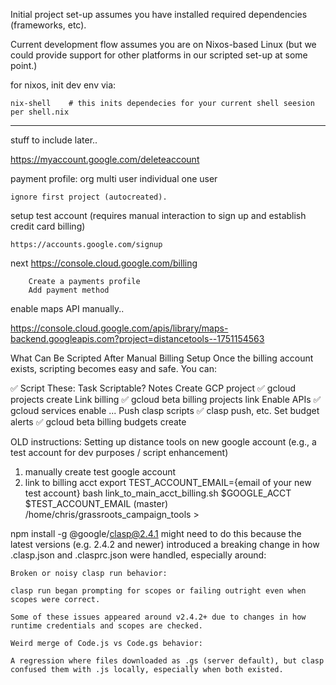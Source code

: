 Initial project set-up assumes you have installed required dependencies (frameworks, etc).

Current development flow assumes you are on Nixos-based Linux (but we could provide support for other
platforms in our scripted set-up at some point.)


for nixos, init dev env via:

    nix-shell    # this inits dependecies for your current shell seesion per shell.nix




*****
stuff to include later..

https://myaccount.google.com/deleteaccount

payment profile:
    org
        multi user
    individual
        one user

    ignore first project (autocreated).

setup test account  (requires manual interaction to sign up and establish credit card billing)

    https://accounts.google.com/signup



next
    https://console.cloud.google.com/billing

        Create a payments profile
        Add payment method

enable maps API manually..

https://console.cloud.google.com/apis/library/maps-backend.googleapis.com?project=distancetools--1751154563


What Can Be Scripted After Manual Billing Setup
Once the billing account exists, scripting becomes easy and safe. You can:

✅ Script These:
Task	Scriptable?	Notes
Create GCP project	✅	gcloud projects create
Link billing	✅	gcloud beta billing projects link
Enable APIs	✅	gcloud services enable ...
Push clasp scripts	✅	clasp push, etc.
Set budget alerts	✅	gcloud beta billing budgets create






OLD instructions:
Setting up distance tools on new google account (e.g., a test account for dev purposes / script enhancement)

1.  manually create test google account
2.  link to billing acct
    export TEST_ACCOUNT_EMAIL={email of your new test account}
    bash link_to_main_acct_billing.sh  $GOOGLE_ACCT $TEST_ACCOUNT_EMAIL
(master) /home/chris/grassroots_campaign_tools  > 



npm install -g @google/clasp@2.4.1
might need to do this because the latest versions (e.g. 2.4.2 and newer) introduced a breaking change in how .clasp.json and .clasprc.json were handled, especially around:

    Broken or noisy clasp run behavior:

    clasp run began prompting for scopes or failing outright even when scopes were correct.

    Some of these issues appeared around v2.4.2+ due to changes in how runtime credentials and scopes are checked.

    Weird merge of Code.js vs Code.gs behavior:

    A regression where files downloaded as .gs (server default), but clasp confused them with .js locally, especially when both existed.





